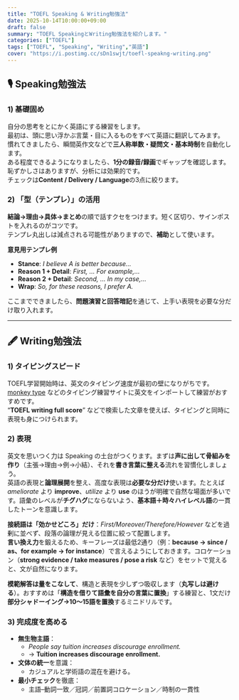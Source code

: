 ```yaml
---
title: "TOEFL Speaking & Writing勉強法"
date: 2025-10-14T10:00:00+09:00
draft: false
summary: "TOEFL SpeakingとWriting勉強法を紹介します。"
categories: ["TOEFL"]
tags: ["TOEFL", "Speaking", "Writing","英語"]
cover: "https://i.postimg.cc/sDn1swjt/toefl-speakng-writing.png"
---
```


## 🎙️ Speaking勉強法

### 1) 基礎固め

自分の思考をとにかく英語にする練習をします。  
最初は、頭に思い浮かぶ言葉・目に入るものをすべて英語に翻訳してみます。  
慣れてきましたら、瞬間英作文などで**三人称単数・疑問文・基本時制**を自動化します。  
ある程度できるようになりましたら、**1分の録音/録画**でギャップを確認します。恥ずかしさはありますが、分析には効果的です。  
チェックは**Content / Delivery / Language**の3点に絞ります。

### 2) 「型（テンプレ）」の活用

**結論→理由→具体→まとめ**の順で話すクセをつけます。短く区切り、サインポストを入れるのがコツです。  
テンプレ丸出しは減点される可能性がありますので、**補助**として使います。

**意見用テンプレ例**

- **Stance**: _I believe A is better because…_
- **Reason 1 + Detail**: _First, … For example,…_
- **Reason 2 + Detail**: _Second, … In my case,…_
- **Wrap**: _So, for these reasons, I prefer A._
    

ここまでできましたら、**問題演習と回答暗記**を通じて、上手い表現を必要な分だけ取り入れます。

---

## 🖋️ Writing勉強法

### 1) タイピングスピード

TOEFL学習開始時は、英文のタイピング速度が最初の壁になりがちです。  
[monkey type](https://monkeytype.com/) などのタイピング練習サイトに英文をインポートして練習がおすすめです。  
“**TOEFL writing full score**” などで検索した文章を使えば、タイピングと同時に表現も身につけられます。

### 2) 表現

英文を思いつく力は Speaking の土台がつくります。まずは**声に出して骨組みを作り**（主張→理由→例→小結）、それを**書き言葉に整える**流れを習慣化しましょう。  
英語の表現と**論理展開**を整え、高度な表現は**必要な分だけ**使います。たとえば _ameliorate_ より **improve**、_utilize_ より **use** のほうが明確で自然な場面が多いです。語彙のレベルが**チグハグ**にならないよう、**基本語＋時々ハイレベル語**の一貫したトーンを意識します。

**接続語は「効かせどころ」だけ**：_First/Moreover/Therefore/However_ などを過剰に並べず、段落の論理が見える位置に絞って配置します。  
**言い換え力**を鍛えるため、キーフレーズは最低2通り（例：**because → since / as、for example → for instance**）で言えるようにしておきます。コロケーション（**strong evidence / take measures / pose a risk** など）をセットで覚えると、文が自然になります。

**模範解答は量をこなして**、構造と表現を少しずつ吸収します（**丸写しは避ける**）。おすすめは「**構造を借りて語彙を自分の言葉に置換**」する練習と、1文だけ**部分シャドーイング→10〜15語を置換**するミニドリルです。

### 3) 完成度を高める

- **無生物主語**：
    - _People say tuition increases discourage enrollment._ 
    - → **Tuition increases discourage enrollment.**
- **文体の統一**を意識：
	- カジュアルと学術語の混在を避ける。
- **最小チェック**を徹底：
	- 主語–動詞一致／冠詞／前置詞コロケーション／時制の一貫性


